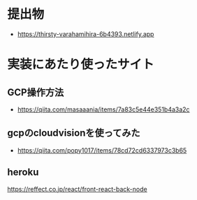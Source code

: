 
# 提出物
- https://thirsty-varahamihira-6b4393.netlify.app


# 実装にあたり使ったサイト
## GCP操作方法
- https://qiita.com/masaaania/items/7a83c5e44e351b4a3a2c

## gcpのcloudvisionを使ってみた
- https://qiita.com/popy1017/items/78cd72cd6337973c3b65

## heroku 
https://reffect.co.jp/react/front-react-back-node


